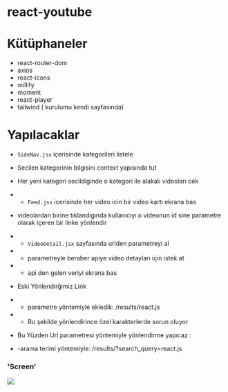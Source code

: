 # react-youtube

# Kütüphaneler

- react-router-dom
- axios
- react-icons
- millify
- moment
- react-player
- tailwind ( kurulumu kendi sayfasında)

# Yapılacaklar

- `SideNav.jsx` içerisinde kategorileri listele
- Secilen kategorinin bilgisini context yapısında tut
- Her yeni kategori secildiginde o kategori ile alakalı videoları cek
- - `Feed.jsx` icerisinde her video icin bir video kartı ekrana bas

- videolardan birine tıklandıgında kullanıcıyı o videonun id sine parametre olarak içeren bir linke yönlendir
- - `VideoDetail.jsx` sayfasında urlden parametreyi al
- - parametreyle beraber apiye video detayları için istek at
- - api den gelen veriyi ekrana bas

- Eski Yönlendirğimiz Link

- - parametre yöntemiyle ekledik: /results/react.js
- - Bu şekilde yönlendirince özel karakterlerde sorun oluyor
- Bu Yüzden Url parametresi yöntemiyle yönlendirme yapıcaz :

- -arama terimi yöntemiyle: /results/?search_query=react.js

### 'Screen'

![](youtubee.gif)
